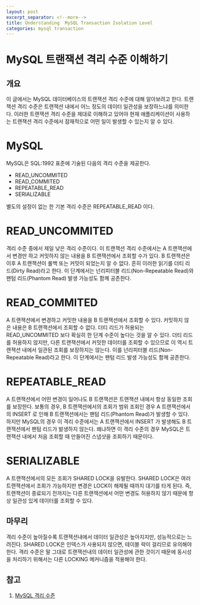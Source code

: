 ```yaml
---
layout: post
excerpt_separator: <!--more-->
title: Understanding  MySQL Transaction Isolation Level
categories: mysql transaction
---
```


# MySQL 트랜잭션 격리 수준 이해하기
## 개요

이 글에서는 MySQL 데이터베이스의 트랜잭션 격리 수준에 대해 알아보려고 한다. 트랜잭션 격리 수준은 트랜잭션 내에서 어느 정도의 데이터 일관성을 보장하느냐를 의미한다. 이러한 트랜잭션 격리 수준을 제대로 이해하고 있어야 현재 애플리케이션이 사용하는 트랜잭션 격리 수준에서 잠재적으로 어떤 일이 발생할 수 있는지 알 수 있다.
<!--more-->

# MySQL 

MySQL은 SQL:1992 표준에 기술된 다음의 격리 수준을 제공한다.

* READ_UNCOMMITED
* READ_COMMITED
* REPEATABLE_READ
* SERIALIZABLE

별도의 설정이 없는 한 기본 격리 수준은 REPEATABLE_READ 이다.

# READ_UNCOMMITED

격리 수준 중에서 제일 낮은 격리 수준이다. 이 트랜잭션 격리 수준에서는 A 트랜잭션에서 변경만 하고 커밋하지 않는 내용을 B 트랜잭션에서 조회할 수가 있다. B 트랜잭션은 이후 A 트랜잭션이 롤백 또는 커밋이 되었는지 알 수 없다. 흔히 이러한 읽기를 더티 리드(Dirty Read)라고 한다. 이 단계에서는 넌리피터블 리드(Non-Repeatable Read)와 팬텀 리드(Phantom Read) 발생 가능성도 함께 공존한다.

# READ_COMMITED

A 트랜잭션에서 변경하고 커밋한 내용을 B 트랜잭션에서 조회할 수 있다. 커밋하지 않은 내용은 B 트랜잭션에서 조회할 수 없다. 더티 리드가 허용되는 READ_UNCOMMITED 보다 확실히 한 단계 수준이 높다는 것을 알 수 있다. 더티 리드를 허용하지 않지만, 다른 트랜잭션에서 커밋한 데이터를 조회할 수 있으므로 이 역시 트랜잭션 내에서 일관된 조회를 보장하지는 않는다. 이를 넌리피터블 리드(Non-Repeatable Read)라고 한다. 이 단계에서는 팬텀 리드 발생 가능성도 함께 공존한다.

# REPEATABLE_READ

A 트랜잭션에서 어떤 변경이 일어나도 B 트랜잭션은 트랜잭션 내에서 항상 동일한 조회를 보장한다. 보통의 경우, B 트랜잭션에서의 조회가 범위 조회인 경우 A 트랜잭션에서의 INSERT 로 인해 B 트랜잭션에서는 팬텀 리드(Phantom Read)가 발생할 수 있다. 하지만 MySQL의 경우 이 격리 수준에서는 A 트랜잭션에서 INSERT 가 발생해도 B 트랜잭션에서 팬텀 리드가 발생하지 않는다. 왜냐하면 이 격리 수준의 경우 MySQL은 트랜잭션 내에서 처음 조회할 때 만들어진 스냅샷을 조회하기 때문이다.

# SERIALIZABLE

A 트랜잭션에서의 모든 조회가 SHARED LOCK을 유발한다. SHARED LOCK은 여러 트랜잭션에서 조회가 가능하지만 변경은 LOCK이 해제될 때까지 대기를 타게 된다. 즉, 트랜잭션이 종료되기 전까지는 다른 트랜잭션에서 어떤 변경도 허용하지 않기 때문에 항상 일관성 있게 데이터를 조회할 수 있다.

## 마무리

격리 수준이 높아질수록 트랜잭션내에서 데이터 일관성은 높아지지만, 성능적으로는 느려진다. SHARED LOCK은 인덱스가 사용되지 않으면, 테이블 락이 걸리므로 유의해야 한다. 격리 수준은 말 그대로 트랜잭션내의 데이터 일관성에 관한 것이기 때문에 동시성을 처리하기 위해서는 다른 LOCKING 메커니즘을 적용해야 한다.

## 참고

1. [MySQL 격리 수준](https://dev.mysql.com/doc/refman/8.0/en/innodb-transaction-isolation-levels.html)

